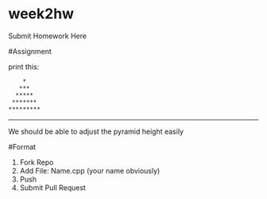 # week2hw
Submit Homework Here


#Assignment

print this:

        *
       ***
      *****
     *******
    *********
   ***********
 
 We should be able to adjust the pyramid height easily
 
 #Format
 
 1. Fork Repo
 2. Add File: Name.cpp (your name obviously)
 3. Push
 4. Submit Pull Request
